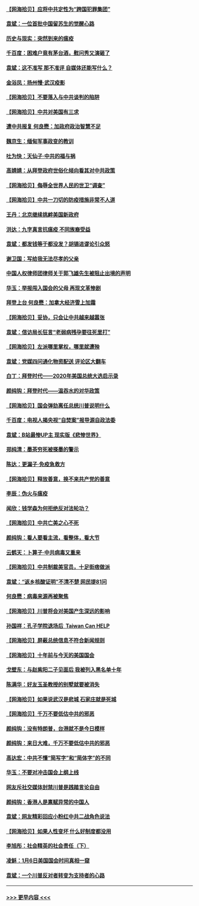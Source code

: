 #### [【网海拾贝】应将中共定性为“跨国犯罪集团”](../pages/nsc993/n12740430.md?t=02090551) 
#### [袁斌：一位首批中国留苏生的觉醒心路](../pages/nsc993/n12740396.md?t=02090551) 
#### [历史与现实：突然到来的瘟疫](../pages/nsc993/n12738507.md?t=02090551) 
#### [千百度：困难户竟有茅台酒，慰问秀又演砸了](../pages/nsc993/n12738362.md?t=02090551) 
#### [袁斌：这不准写 那不准评 自媒体还能写什么？](../pages/nsc993/n12737833.md?t=02090551) 
#### [金浴凤：扬州慢‧武汉疫影](../pages/nsc993/n12737248.md?t=02090551) 
#### [【网海拾贝】不要落入与中共谈判的陷阱](../pages/nsc993/n12735229.md?t=02090551) 
#### [【网海拾贝】中共对美国有三求](../pages/nsc993/n12735197.md?t=02090551) 
#### [遭中共报复 何良懋：加政府政治智慧不足](../pages/nsc993/n12734323.md?t=02090551) 
#### [魏京生：缅甸军事政变的教训](../pages/nsc993/n12732470.md?t=02090551) 
#### [吐为快：天仙子·中共的福与祸](../pages/nsc993/n12732165.md?t=02090551) 
#### [高婧婧：从拜登政府世俗化倾向看其对中共政策](../pages/nsc993/n12730028.md?t=02090551) 
#### [【网海拾贝】侮辱全世界人民的世卫“调查”](../pages/nsc993/n12727884.md?t=02090551) 
#### [【网海拾贝】中共一刀切的防疫措施非常不人道](../pages/nsc993/n12724879.md?t=02090551) 
#### [王丹：北京继续挑衅美国新政府](../pages/nsc993/n12722456.md?t=02090551) 
#### [洪达：九字真言抗瘟疫 不同族裔受益](../pages/nsc993/n12722448.md?t=02090551) 
#### [袁斌：都发钱等于都没发？胡锡进谬论引众怒](../pages/nsc993/n12722393.md?t=02090551) 
#### [谢卫国：写给我无法尽孝的父亲](../pages/nsc993/n12720325.md?t=02090551) 
#### [中国人权律师团律师关于郭飞雄先生被阻止出境的声明](../pages/nsc993/n12720203.md?t=02090551) 
#### [华玉：举报闯入国会的父母 再现文革惨剧](../pages/nsc993/n12719070.md?t=02090551) 
#### [拜登上台 何良懋：加拿大经济雪上加霜](../pages/nsc993/n12718943.md?t=02090551) 
#### [【网海拾贝】妥协，只会让中共越来越嚣张](../pages/nsc993/n12717392.md?t=02090551) 
#### [袁斌：信访局长狂言“老弱病残孕要往死里打”](../pages/nsc993/n12717343.md?t=02090551) 
#### [【网海拾贝】左派哪里掌权，哪里就遭殃](../pages/nsc993/n12715009.md?t=02090551) 
#### [袁斌：党媒四问通化物资配送 评论区大翻车](../pages/nsc993/n12714950.md?t=02090551) 
#### [白丁：拜登时代——2020年美国总统大选启示录](../pages/nsc993/n12714920.md?t=02090551) 
#### [颜纯钩：拜登时代——温吞水的对华政策](../pages/nsc993/n12713245.md?t=02090551) 
#### [【网海拾贝】国会弹劾离任总统川普说明什么](../pages/nsc993/n12712816.md?t=02090551) 
#### [千百度：电视人揭央视“自焚案”报导源自政法委](../pages/nsc993/n12709760.md?t=02090551) 
#### [袁斌：B站最惨UP主 现实版《悲惨世界》](../pages/nsc993/n12709686.md?t=02090551) 
#### [郑纯清：墨茶穷死被搽墨的警示](../pages/nsc993/n12709262.md?t=02090551) 
#### [陈达：更漏子·免疫急救方](../pages/nsc993/n12709244.md?t=02090551) 
#### [【网海拾贝】释放善意，换不来共产党的善意](../pages/nsc993/n12708361.md?t=02090551) 
#### [李辰：伪火与瘟疫](../pages/nsc993/n12707981.md?t=02090551) 
#### [闻欣：钱学森为何拒绝反对法轮功？](../pages/nsc993/n12707407.md?t=02090551) 
#### [【网海拾贝】中共亡美之心不死](../pages/nsc993/n12707621.md?t=02090551) 
#### [颜纯钩：看人要看主流，看整体，看大节](../pages/nsc993/n12707536.md?t=02090551) 
#### [云鹤天：卜算子‧中共病毒又重来](../pages/nsc993/n12707408.md?t=02090551) 
#### [【网海拾贝】中共制裁美官员，十足街痞做派](../pages/nsc993/n12705115.md?t=02090551) 
#### [袁斌：“返乡核酸证明”不清不楚 网民提81问](../pages/nsc993/n12704982.md?t=02090551) 
#### [何良懋：病毒来源再被聚焦](../pages/nsc993/n12704944.md?t=02090551) 
#### [【网海拾贝】川普将会对美国产生深远的影响](../pages/nsc993/n12703045.md?t=02090551) 
#### [孙国祥：孔子学院退场后  Taiwan Can HELP](../pages/nsc993/n12702430.md?t=02090551) 
#### [【网海拾贝】屏蔽总统信息不符合新闻规则](../pages/nsc993/n12699998.md?t=02090551) 
#### [【网海拾贝】十年前与今天的美国国会](../pages/nsc993/n12696993.md?t=02090551) 
#### [戈壁东：与赵紫阳二子见面后 我被列入黑名单十年](../pages/nsc993/n12696215.md?t=02090551) 
#### [陈满华：好友玉圣教授的别墅就要被消失](../pages/nsc993/n12695411.md?t=02090551) 
#### [【网海拾贝】如果说武汉是悲城 石家庄就是死城](../pages/nsc993/n12694589.md?t=02090551) 
#### [【网海拾贝】千万不要低估中共的邪恶](../pages/nsc993/n12692771.md?t=02090551) 
#### [颜纯钩：没有特朗普，台港就不是今日模样](../pages/nsc993/n12692678.md?t=02090551) 
#### [颜纯钩：来日大难，千万不要低估中共的邪恶](../pages/nsc993/n12692080.md?t=02090551) 
#### [高达宏：中共不懂“简写字”和“简体字”的不同](../pages/nsc993/n12692068.md?t=02090551) 
#### [华玉：不要对冲击国会上纲上线](../pages/nsc993/n12689948.md?t=02090551) 
#### [网友斥社交媒体封禁川普是践踏言论自由](../pages/nsc993/n12687482.md?t=02090551) 
#### [颜纯钩：香港人是禀赋异常的中国人](../pages/nsc993/n12685142.md?t=02090551) 
#### [袁斌：网友精彩回应小粉红中共二战角色说法](../pages/nsc993/n12684994.md?t=02090551) 
#### [【网海拾贝】如果人性变坏 什么好制度都没用](../pages/nsc993/n12683000.md?t=02090551) 
#### [李旭彤：社会精英的社会责任（下）](../pages/nsc993/n12680604.md?t=02090551) 
#### [凌稣：1月6日美国国会时间真相一窥](../pages/nsc993/n12682780.md?t=02090551) 
#### [袁斌：一个川普反对者转变为支持者的心路](../pages/nsc993/n12682700.md?t=02090551) 

----
#### [ >>> 更早内容 <<< ](../indexes/nsc993-earlier.md)
